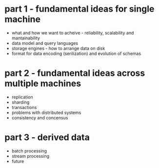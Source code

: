 # part 1 - fundamental ideas for single machine
- what and how we want to acheive - reliability, scalability and mantainability
- data model and query languages
- storage engines - how to arrange data on disk
- format for data encoding (serilization) and evolution of schemas
# part 2 - fundamental ideas across multiple machines
- replication
- sharding
- transactions
- problems with distributed systems
- consistency and concensus
# part 3 - derived data
- batch processing
- stream processing
- future
